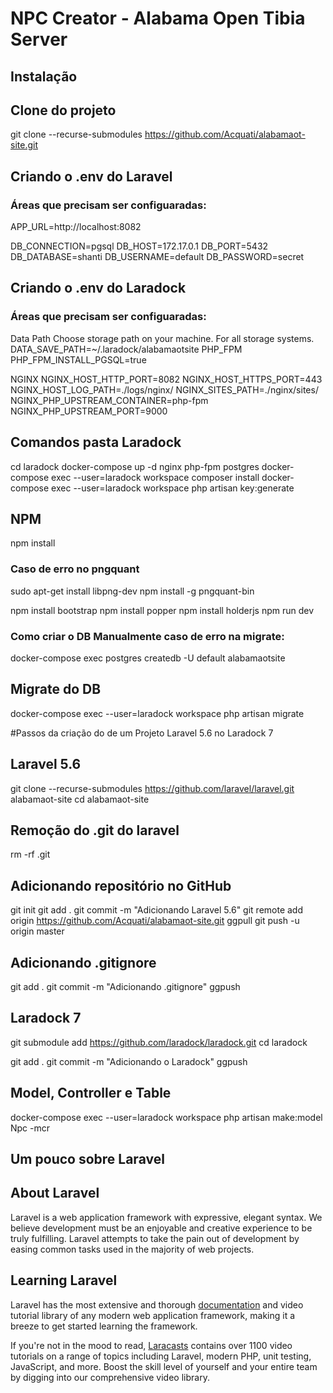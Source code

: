 # NPC Creator - Alabama Open Tibia Server

## Instalação

## Clone do projeto

git clone --recurse-submodules https://github.com/Acquati/alabamaot-site.git

## Criando o .env do Laravel
### Áreas que precisam ser configuaradas:

APP_URL=http://localhost:8082

DB_CONNECTION=pgsql
DB_HOST=172.17.0.1
DB_PORT=5432
DB_DATABASE=shanti
DB_USERNAME=default
DB_PASSWORD=secret

## Criando o .env do Laradock
### Áreas que precisam ser configuaradas:

Data Path
Choose storage path on your machine. For all storage systems.
DATA_SAVE_PATH=~/.laradock/alabamaotsite
PHP_FPM
PHP_FPM_INSTALL_PGSQL=true

NGINX
NGINX_HOST_HTTP_PORT=8082
NGINX_HOST_HTTPS_PORT=443
NGINX_HOST_LOG_PATH=./logs/nginx/
NGINX_SITES_PATH=./nginx/sites/
NGINX_PHP_UPSTREAM_CONTAINER=php-fpm
NGINX_PHP_UPSTREAM_PORT=9000

## Comandos pasta Laradock
cd laradock
docker-compose up -d nginx php-fpm postgres
docker-compose exec --user=laradock workspace composer install
docker-compose exec --user=laradock workspace php artisan key:generate

## NPM
npm install

### Caso de erro no pngquant
sudo apt-get install libpng-dev
npm install -g pngquant-bin

npm install bootstrap
npm install popper
npm install holderjs
npm run dev

### Como criar o DB Manualmente caso de erro na migrate:
docker-compose exec postgres createdb -U default alabamaotsite

## Migrate do DB
docker-compose exec --user=laradock workspace php artisan migrate

#Passos da criação do de um Projeto Laravel 5.6 no Laradock 7

## Laravel 5.6
git clone --recurse-submodules https://github.com/laravel/laravel.git alabamaot-site
cd alabamaot-site

## Remoção do .git do laravel
rm -rf .git

## Adicionando repositório no GitHub
git init
git add .
git commit -m "Adicionando Laravel 5.6"
git remote add origin https://github.com/Acquati/alabamaot-site.git
ggpull
git push -u origin master

## Adicionando .gitignore
git add .
git commit -m "Adicionando .gitignore"
ggpush

## Laradock 7
git submodule add https://github.com/laradock/laradock.git
cd laradock

git add .
git commit -m "Adicionando o Laradock"
ggpush

## Model, Controller e Table
docker-compose exec --user=laradock workspace php artisan make:model Npc -mcr

## Um pouco sobre Laravel

## About Laravel

Laravel is a web application framework with expressive, elegant syntax. We believe development must be an enjoyable and creative experience to be truly fulfilling. Laravel attempts to take the pain out of development by easing common tasks used in the majority of web projects.

## Learning Laravel

Laravel has the most extensive and thorough [documentation](https://laravel.com/docs) and video tutorial library of any modern web application framework, making it a breeze to get started learning the framework.

If you're not in the mood to read, [Laracasts](https://laracasts.com) contains over 1100 video tutorials on a range of topics including Laravel, modern PHP, unit testing, JavaScript, and more. Boost the skill level of yourself and your entire team by digging into our comprehensive video library.
